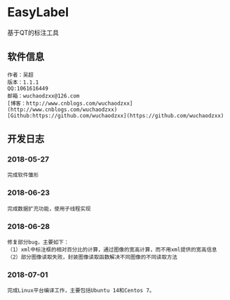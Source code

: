 # EasyLabel
基于QT的标注工具

## 软件信息

	作者：吴超
	版本：1.1.1
	QQ:1061616449
	邮箱：wuchaodzxx@126.com
	[博客：http://www.cnblogs.com/wuchaodzxx](http://www.cnblogs.com/wuchaodzxx)
	[Github:https://github.com/wuchaodzxx](https://github.com/wuchaodzxx)

## 开发日志

### 2018-05-27
	完成软件雏形
### 2018-06-23
	完成数据扩充功能，使用子线程实现
### 2018-06-28
	修复部分bug，主要如下： 
	（1）xml中标注框的相对百分比的计算，通过图像的宽高计算，而不用xml提供的宽高信息
	（2）部分图像读取失败，封装图像读取函数解决不同图像的不同读取方法
### 2018-07-01
	完成Linux平台编译工作，主要包括Ubuntu 14和Centos 7。